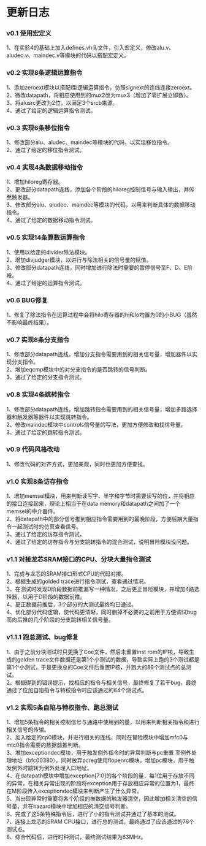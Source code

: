 # 更新日志
### v0.1 使用宏定义
1、在实验4的基础上加入defines.vh头文件，引入宏定义，修改alu.v、aludec.v、maindec.v等模块的代码以搭配宏定义。<br>

### v0.2 实现8条逻辑运算指令
1、添加zeroext模块以搭配I型逻辑运算指令，仿照signext的连线连接zeroext。<br>
2、微改datapath，将相应使用到的mux2改为mux3（增加了零扩展立即数）。<br>
3、将alusrc更改为2位，以满足3个srcb来源。<br>
4、通过了给定的逻辑运算指令测试。<br>

### v0.3 实现6条移位指令
1、修改部分alu、aludec、maindec等模块的代码，以实现移位指令。<br>
2、通过了给定的移位指令测试。<br>

### v0.4 实现4条数据移动指令
1、增加hiloreg寄存器。<br>
2、更改部分datapath连线，添加各个阶段的hiloreg控制信号与输入输出，并传至触发器。<br>
3、修改部分alu、aludec、maindec等模块的代码，以用来判断具体的数据移动指令。<br>
4、通过了给定的数据移动指令测试。<br>

### v0.5 实现14条算数运算指令
1、使用以给定的divider除法模块。<br>
2、增加divjudger模块，以进行与除法相关的信号量的赋值。<br>
3、修改部分datapath连线，同时增加进行除法时需要的暂停信号至F、D、E阶段。<br>
4、通过了给定的运算指令测试。<br>

### v0.6 BUG修复
1、修复了除法指令在运算过程中会将hilo寄存器的hi和lo均置为0的小BUG（虽然不影响最终结果）。<br>

### v0.7 实现8条分支指令
1、修改部分datapath连线，增加分支指令需要用到的相关信号量，增加器件以实现分支指令。<br>
2、增加eqcmp模块中的对分支指令的是否跳转的信号判断。<br>
3、通过了给定的分支指令测试。<br>

### v0.8 实现4条跳转指令
1、修改部分datapath连线，增加跳转指令需要用到的相关信号量，增加多路选择器和触发器等器件以实现跳转指令。<br>
2、修改maindec模块中controls信号量的写法，更加方便修改和找信号量。<br>
3、通过了给定的跳转指令测试。<br>

### v0.9 代码风格改动
1、修改代码的对齐方式，更加美观，同时也更加方便查找。<br>

### v1.0 实现8条访存指令
1、增加memsel模块，用来判断读写字、半字和字节时需要读写的位，并将相应的接口连接起来，理论上相当于在data memory和datapath之间加了一个memsel的中介器件。<br>
2、将datapath中的部分信号推到相应指令需要用到的最晚阶段，方便后期大量指令一起测试时的仿真查看信号。<br>
3、通过了给定的访存指令测试。<br>
4、通过了给定的访存指令与分支跳转指令的混合测试，说明冒险模块没问题。<br>

### v1.1 对接龙芯SRAM接口的CPU、分块大量指令测试
1、完成与龙芯的SRAM接口形式CPU的代码对接。<br>
2、根据生成的golded trace进行指令测试，查看通过情况。<br>
3、在测试时发现D阶段数据前推漏写一种情况，之后更正冒险模块，并增加4路选择器，以用于D阶段的数据前推。<br>
4、更正数据前推后，3个部分的大测试最终均已通过。<br>
4、优化部分代码逻辑，使代码更清晰，同时删掉不必要的之前用于方便调试bug而向后推的几个阶段的分支跳转相关信号量。<br>

### v1.1.1 跑总测试、bug修复
1、由于之前分块测试时只更换了Coe文件，然后未重置inst rom的IP核，导致生成的golden trace文件数据还是第1个小测试的数据，导致实际上跑的3个测试都是第1个小测试，于是更换总的Coe文件后重置IP核，并跑大的89个测试点的总测试。<br>
2、根据得到的错误提示，找相应的指令与相关信号，最终修复了若干bug，最终通过了位加自陷指令与特权指令时应该通过的64个测试点。<br>

### v1.2 实现5条自陷与特权指令、跑总测试
1、增加5条指令的相关控制信号与通路中使用到的量，以用来判断相关指令和进行相关信号的传输。<br>
2、加入给定的cp0模块，并进行相关的连线，同时在冒险模块中增加mfc0与mtc0指令需要的数据前推判断。<br>
3、增加exceptiondec模块，用于触发例外指令时的异常判断与pc重置
至例外处理地址（bfc00380），同时放弃pcreg使用flopenrc模块，增加pc模块，用于触发例外时跳转为例外处理入口地址。<br>
4、在datapath模块中增加exception[7:0]的各个阶段的量，每1位用于存放不同的异常，在相关异常出现的阶段将exception用于存放相应异常的位置为1，最终在M阶段传入exceptiondec模块来判断产生了什么异常。<br>
5、当出现异常时需要将各个阶段的推数据的触发器清空，因此增加相关清空的信号量，并在hazard模块中增加相应的清空信号判断。<br>
6、完成了这5条特殊指令后，进行了小的指令测试并通过了基本的测试。<br>
7、连接上龙芯的SRAM CPU接口，进行总的测试，最终通过了应该通过的76个测试点。<br>
8、综合代码后，进行时钟测试，最终测试结果为63MHz。<br>